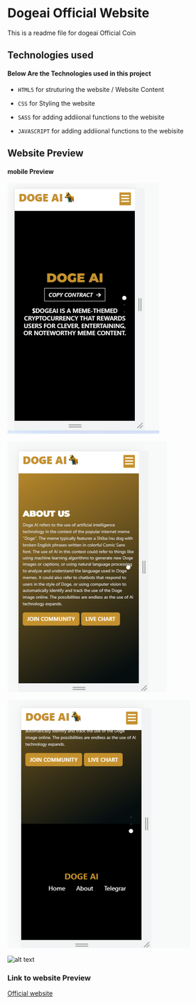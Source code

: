 # Dogeai Official Website

This is a readme file for dogeai Official Coin

## Technologies used

#### Below Are the Technologies used in this project

- `HTML5` for struturing the website / Website Content

- `CSS` for Styling the website

- `SASS` for adding addiional functions to the webisite

- `JAVASCRIPT` for adding addiional functions to the webisite

## Website Preview

#### mobile Preview

![alt text](https://github.com/Arc9067/DogeAi/blob/main/img/screenshot/1.png?raw=true)

![alt text](https://github.com/Arc9067/DogeAi/blob/main/img/screenshot/2.png?raw=true)

![alt text](https://github.com/Arc9067/DogeAi/blob/main/img/screenshot/3.png?raw=true)

![alt text](https://github.com/Arc9067/DogeAi/blob/main/img/screenshot/4.png?raw=true)

### Link to website Preview

[Official website](https://dogeai.space/)
